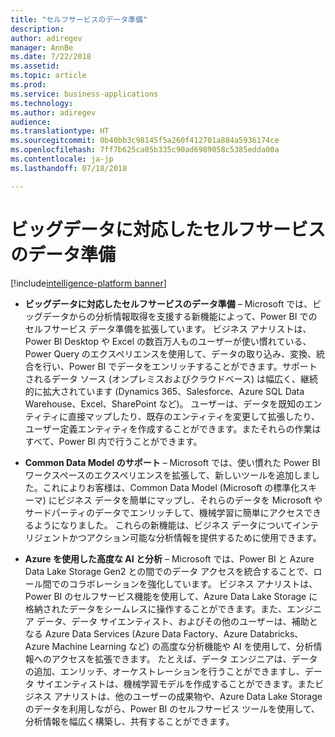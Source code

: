 ```yaml
---
title: "セルフサービスのデータ準備"
description: 
author: adiregev
manager: AnnBe
ms.date: 7/22/2018
ms.assetid: 
ms.topic: article
ms.prod: 
ms.service: business-applications
ms.technology: 
ms.author: adiregev
audience: 
ms.translationtype: HT
ms.sourcegitcommit: 0b40bb3c98145f5a260f412701a884a5936174ce
ms.openlocfilehash: 7ff7b625ca05b335c90ad6989058c5385edda00a
ms.contentlocale: ja-jp
ms.lasthandoff: 07/18/2018

---
```


#  <a name="self-service-data-prep-for-big-data"></a>ビッグデータに対応したセルフサービスのデータ準備  

[!include[intelligence-platform banner](../../includes/intelligence-platform.md)]




-   **ビッグデータに対応したセルフサービスのデータ準備** – Microsoft では、ビッグデータからの分析情報取得を支援する新機能によって、Power BI でのセルフサービス データ準備を拡張しています。 ビジネス アナリストは、Power BI Desktop や Excel の数百万人ものユーザーが使い慣れている、Power Query のエクスペリエンスを使用して、データの取り込み、変換、統合を行い、Power BI でデータをエンリッチすることができます。サポートされるデータ ソース (オンプレミスおよびクラウドベース) は幅広く、継続的に拡大されています (Dynamics 365、Salesforce、Azure SQL Data Warehouse、Excel、SharePoint など)。 ユーザーは、データを既知のエンティティに直接マップしたり、既存のエンティティを変更して拡張したり、ユーザー定義エンティティを作成することができます。またそれらの作業はすべて、Power BI 内で行うことができます。

- **Common Data Model のサポート** – Microsoft では、使い慣れた Power BI ワークスペースのエクスペリエンスを拡張して、新しいツールを追加しました。これによりお客様は、Common Data Model (Microsoft の標準化スキーマ) にビジネス データを簡単にマップし、それらのデータを Microsoft やサードパーティのデータでエンリッチして、機械学習に簡単にアクセスできるようになりました。 これらの新機能は、ビジネス データについてインテリジェントかつアクション可能な分析情報を提供するために使用できます。 

-   **Azure を使用した高度な AI と分析** – Microsoft では、Power BI と Azure Data Lake Storage Gen2 との間でのデータ アクセスを統合することで、ロール間でのコラボレーションを強化しています。 ビジネス アナリストは、Power BI のセルフサービス機能を使用して、Azure Data Lake Storage に格納されたデータをシームレスに操作することができます。また、エンジニア データ、データ サイエンティスト、およびその他のユーザーは、補助となる Azure Data Services (Azure Data Factory、Azure Databricks、Azure Machine Learning など) の高度な分析機能や AI を使用して、分析情報へのアクセスを拡張できます。 たとえば、データ エンジニアは、データの追加、エンリッチ、オーケストレーションを行うことができますし、データ サイエンティストは、機械学習モデルを作成することができます。またビジネス アナリストは、他のユーザーの成果物や、Azure Data Lake Storage のデータを利用しながら、Power BI のセルフサービス ツールを使用して、分析情報を幅広く構築し、共有することができます。


